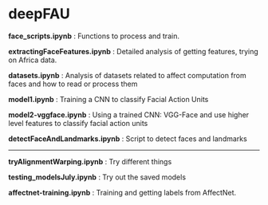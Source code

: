 # deepFAU


**face_scripts.ipynb** : Functions to process and train.

**extractingFaceFeatures.ipynb** : Detailed analysis of getting features, trying on Africa data.

**datasets.ipynb** : Analysis of datasets related to affect computation from faces and how to read or process them

**model1.ipynb** : Training a CNN to classify Facial Action Units

**model2-vggface.ipynb** : Using a trained CNN: VGG-Face and use higher level features to classify facial action units 

**detectFaceAndLandmarks.ipynb** : Script to detect faces and landmarks

__________

**tryAlignmentWarping.ipynb** : Try different things

**testing_modelsJuly.ipynb** : Try out the saved models

**affectnet-training.ipynb** : Training and getting labels from AffectNet.
